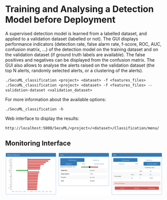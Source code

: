 # Training and Analysing a Detection Model before Deployment

A supervised detection model is learned from a labelled dataset, and applied to a validation dataset (labelled or not).
The GUI displays performance indicators (detection rate, false alarm rate, f-score, ROC, AUC, confusion matrix, ...) of the detection model on the training dataset and on the validation dataset (if ground truth labels are available).
The false positives and negatives can be displayed from the confusion matrix.
The GUI also allows to analyse the alerts raised on the validation dataset (the top N alerts, randomly selected alerts, or a clustering of the alerts).

    ./SecuML_classification <project> <dataset> -f <features_files>
    ./SecuML_classification <project> <dataset> -f <features_files> --validation-dataset <validation_dataset>

For more information about the available options:

	./SecuML_classification -h

Web interface to display the results:

	http://localhost:5000/SecuML/<project>/<dataset>/Classification/menu/


## Monitoring Interface
![Classification](/doc/images/classification.png)
